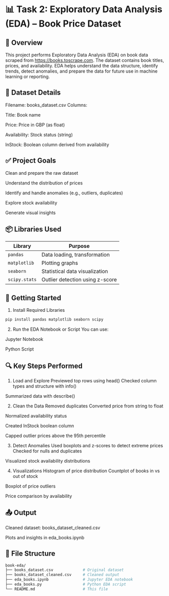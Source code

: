 # 📊 Task 2: Exploratory Data Analysis (EDA) – Book Price Dataset
## 🧾 Overview
This project performs Exploratory Data Analysis (EDA) on book data scraped from https://books.toscrape.com. The dataset contains book titles, prices, and availability. EDA helps understand the data structure, identify trends, detect anomalies, and prepare the data for future use in machine learning or reporting.

## 📁 Dataset Details
Filename: books_dataset.csv Columns:

Title: Book name

Price: Price in GBP (as float)

Availability: Stock status (string)

InStock: Boolean column derived from availability

## ✅ Project Goals
Clean and prepare the raw dataset

Understand the distribution of prices

Identify and handle anomalies (e.g., outliers, duplicates)

Explore stock availability

Generate visual insights

## 📦 Libraries Used

| Library       | Purpose                         |
| ------------- | ------------------------------- |
| `pandas`      | Data loading, transformation    |
| `matplotlib`  | Plotting graphs                 |
| `seaborn`     | Statistical data visualization  |
| `scipy.stats` | Outlier detection using z-score |

## 🚀 Getting Started
1. Install Required Libraries
```bash
pip install pandas matplotlib seaborn scipy
```
2. Run the EDA Notebook or Script
You can use:

Jupyter Notebook

Python Script

## 🔍 Key Steps Performed
1. Load and Explore Previewed top rows using head()
Checked column types and structure with info()

Summarized data with describe()

2. Clean the Data Removed duplicates
Converted price from string to float

Normalized availability status

Created InStock boolean column

Capped outlier prices above the 95th percentile

3. Detect Anomalies
Used boxplots and z-scores to detect extreme prices
Checked for nulls and duplicates

Visualized stock availability distributions

4. Visualizations
Histogram of price distribution
Countplot of books in vs out of stock

Boxplot of price outliers

Price comparison by availability

## 📤 Output
Cleaned dataset: books_dataset_cleaned.csv

Plots and insights in eda_books.ipynb

## 📌 File Structure
```bash
book-eda/
├── books_dataset.csv             # Original dataset
├── books_dataset_cleaned.csv     # Cleaned output
├── eda_books.ipynb               # Jupyter EDA notebook
├── eda_books.py                  # Python EDA script
└── README.md                     # This file
```
